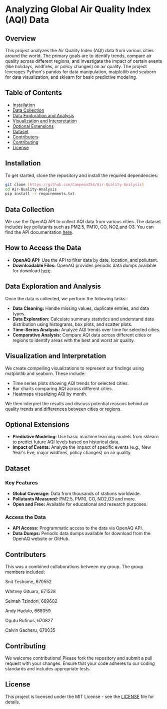 # Analyzing Global Air Quality Index (AQI) Data

## Overview

This project analyzes the Air Quality Index (AQI) data from various cities around the world. The primary goals are to identify trends, compare air quality across different regions, and investigate the impact of certain events (like holidays, wildfires, or policy changes) on air quality. The project leverages Python's pandas for data manipulation, matplotlib and seaborn for data visualization, and sklearn for basic predictive modeling.

## Table of Contents

- [Installation](#installation)
- [Data Collection](#data-collection)
- [Data Exploration and Analysis](#data-exploration-and-analysis)
- [Visualization and Interpretation](#visualization-and-interpretation)
- [Optional Extensions](#optional-extensions)
- [Dataset](#dataset)
- [Contributers](#contributers)
- [Contributing](#contributing)
- [License](#license)

## Installation

To get started, clone the repository and install the required dependencies:

```bash
git clone [https://github.com/Campeon254/Air-Quality-Analysis]
cd Air-Quality-Analysis
pip install -r requirements.txt
```

## Data Collection

We use the OpenAQ API to collect AQI data from various cities. The dataset includes key pollutants such as PM2.5, PM10, CO, NO2,and O3. You can find the API documentation [here](https://docs.openaq.org/).

## How to Access the Data

- **OpenAQ API:** Use the API to filter data by date, location, and pollutant.
- **Downloadable Files:** OpenAQ provides periodic data dumps available for download [here](https://openaq.org/#/download).

## Data Exploration and Analysis

Once the data is collected, we perform the following tasks:

- **Data Cleaning:** Handle missing values, duplicate entries, and data types.
- **Data Exploration:** Calculate summary statistics and understand data distribution using histograms, box plots, and scatter plots.
- **Time-Series Analysis:** Analyze AQI trends over time for selected cities.
- **Comparative Analysis:** Compare AQI data across different cities or regions to identify areas with the best and worst air quality.

## Visualization and Interpretation

We create compelling visualizations to represent our findings using matplotlib and seaborn. These include:

- Time series plots showing AQI trends for selected cities.
- Bar charts comparing AQI across different cities.
- Heatmaps visualizing AQI by month.

We then interpret the results and discuss potential reasons behind air quality trends and differences between cities or regions.

## Optional Extensions

- **Predictive Modeling:** Use basic machine learning models from sklearn to predict future AQI levels based on historical data.
- **Impact of Events:** Analyze the impact of specific events (e.g., New Year's Eve, major wildfires, policy changes) on air quality.

## Dataset

### Key Features

- **Global Coverage:** Data from thousands of stations worldwide.
- **Pollutants Measured:** PM2.5, PM10, CO, NO2,O3 and more.
- **Open and Free:** Available for educational and research purposes.

### Access the Data

- **API Access:** Programmatic access to the data via OpenAQ API.
- **Data Dumps:** Periodic data dumps available for download from the OpenAQ website or GitHub.

## Contributers

This was a combined collaborations between my group.
The group members included:

Snit Teshome, 670552

Whitney Gituara, 671528

Selmah Tzindori, 669602

Andy Hadulo, 668059

Ogutu Rufinus, 670827

Calvin Gacheru, 670035


## Contributing

We welcome contributions! Please fork the repository and submit a pull request with your changes. Ensure that your code adheres to our coding standards and includes appropriate tests.

## License

This project is licensed under the MIT License - see the [LICENSE](LICENSE) file for details.
